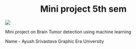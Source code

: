 <h1 align = 'center'> Mini project 5th sem </h1>

![](https://stemcells.ucsd.edu/_images/brain.jpg)

Mini project on Brain Tumor detection using machine learning

Name - Ayush Srivastava
Graphic Era University
